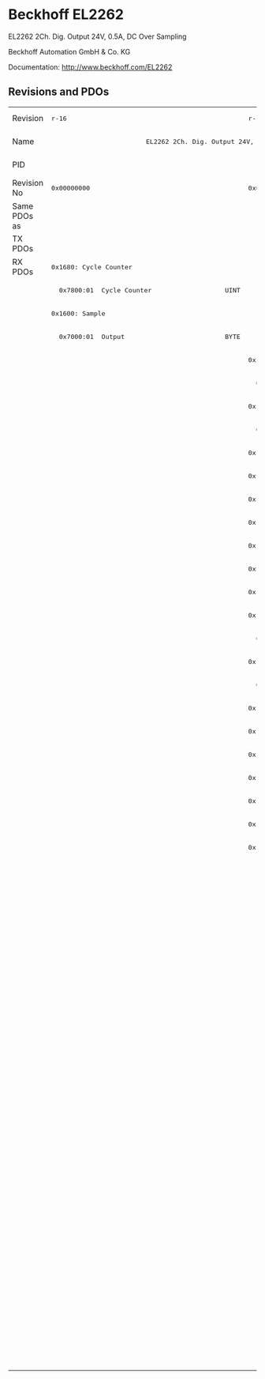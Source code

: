 # Beckhoff EL2262

EL2262 2Ch. Dig. Output 24V, 0.5A, DC Over Sampling

Beckhoff Automation GmbH & Co. KG

Documentation: <a href="http://www.beckhoff.com/EL2262">http://www.beckhoff.com/EL2262</a>

## Revisions and PDOs
<table>
<tr >
<td class="first">Revision</td>
<td ><pre>r-16</pre></td>
<td ><pre>r-15</pre></td>
<td ><pre>r-14</pre></td>
<td ><pre>r-13</pre></td>
<td ><pre>r-12</pre></td>
</tr>
<tr >
<td class="first">Name</td>
<td  colspan=2 align="center"><pre>EL2262 2Ch. Dig. Output 24V, 0.5A, DC Over Sampling</pre></td>
<td  colspan=3 align="center"><pre>EL2262 2Ch. Dig. Output 24V, 1µs, DC Oversample</pre></td>
</tr>
<tr >
<td class="first">PID</td>
<td  colspan=5 align="center"><pre>0x08d63052</pre></td>
</tr>
<tr >
<td class="first">Revision No</td>
<td ><pre>0x00000000</pre></td>
<td ><pre>0x00010000</pre></td>
<td ><pre>0x00020000</pre></td>
<td ><pre>0x00030000</pre></td>
<td ><pre>0x00040000</pre></td>
</tr>
<tr >
<td class="first">Same PDOs as</td>
<td  colspan=2 align="center"></td>
<td  colspan=3 align="center"><pre><a href="EJ2262">EJ2262 r0</a></pre></td>
</tr>
<tr class="txpdo pdosection">
<td class="first" rowspan=1 valign=top>TX PDOs</td>
<td colspan=2 align="left"></td>
<td colspan=3 align="left"><pre>0x1702: StartTimeNextOutput</pre></td>
<td></td>
</tr>
<tr class="rxpdo pdosection">
<td class="first" rowspan=48 valign=top>RX PDOs</td>
<td><pre>0x1680: Cycle Counter</pre></td>
<td colspan=5 align="left"></td>
</tr>
<tr class="rxpdo">
<td class="first"><pre>  0x7800:01  Cycle Counter                   UINT</pre></td>
<td  colspan=4 align="left"></td>
</tr>
<tr class="rxpdo pdosection">
<td class="first"><pre>0x1600: Sample</pre></td>
<td  colspan=4 align="left"></td>
</tr>
<tr class="rxpdo">
<td class="first"><pre>  0x7000:01  Output                          BYTE</pre></td>
<td  colspan=4 align="left"></td>
</tr>
<tr class="rxpdo pdosection">
<td class="first"></td>
<td  colspan=4 align="left"><pre>0x1700: CycCount0</pre></td>
</tr>
<tr class="rxpdo">
<td class="first"></td>
<td ><pre>  0x7800:01  Cycle Counter                   UINT</pre></td>
<td  colspan=3 align="left"><pre>  0x7800:01  Cycle Counter0                  UINT</pre></td>
</tr>
<tr class="rxpdo pdosection">
<td class="first"></td>
<td  colspan=4 align="left"><pre>0x1600: Sample0</pre></td>
</tr>
<tr class="rxpdo">
<td class="first"></td>
<td  colspan=4 align="left"><pre>  0x7000:01  Output0                         BOOL</pre></td>
</tr>
<tr class="rxpdo pdosection">
<td class="first"></td>
<td ><pre>0x1710: Gap</pre></td>
<td  colspan=3 align="left"></td>
</tr>
<tr class="rxpdo pdosection">
<td class="first"></td>
<td ><pre>0x1711: Gap</pre></td>
<td  colspan=3 align="left"></td>
</tr>
<tr class="rxpdo pdosection">
<td class="first"></td>
<td ><pre>0x1712: Gap</pre></td>
<td  colspan=3 align="left"></td>
</tr>
<tr class="rxpdo pdosection">
<td class="first"></td>
<td ><pre>0x1713: Gap</pre></td>
<td  colspan=3 align="left"></td>
</tr>
<tr class="rxpdo pdosection">
<td class="first"></td>
<td ><pre>0x1714: Gap</pre></td>
<td  colspan=3 align="left"></td>
</tr>
<tr class="rxpdo pdosection">
<td class="first"></td>
<td ><pre>0x1715: Gap</pre></td>
<td  colspan=3 align="left"></td>
</tr>
<tr class="rxpdo pdosection">
<td class="first"></td>
<td ><pre>0x1716: Gap</pre></td>
<td  colspan=3 align="left"></td>
</tr>
<tr class="rxpdo pdosection">
<td class="first"></td>
<td ><pre>0x1701: CycCount1</pre></td>
<td  colspan=3 align="left"></td>
</tr>
<tr class="rxpdo">
<td class="first"></td>
<td ><pre>  0x7800:02  Cycle Counter                   UINT</pre></td>
<td  colspan=3 align="left"></td>
</tr>
<tr class="rxpdo pdosection">
<td class="first"></td>
<td ><pre>0x1680: Sample1</pre></td>
<td  colspan=3 align="left"></td>
</tr>
<tr class="rxpdo">
<td class="first"></td>
<td ><pre>  0x7000:02  Output1                         BOOL</pre></td>
<td  colspan=3 align="left"></td>
</tr>
<tr class="rxpdo pdosection">
<td class="first"></td>
<td ><pre>0x1718: Gap</pre></td>
<td  colspan=3 align="left"></td>
</tr>
<tr class="rxpdo pdosection">
<td class="first"></td>
<td ><pre>0x1719: Gap</pre></td>
<td  colspan=3 align="left"></td>
</tr>
<tr class="rxpdo pdosection">
<td class="first"></td>
<td ><pre>0x171a: Gap</pre></td>
<td  colspan=3 align="left"></td>
</tr>
<tr class="rxpdo pdosection">
<td class="first"></td>
<td ><pre>0x171b: Gap</pre></td>
<td  colspan=3 align="left"></td>
</tr>
<tr class="rxpdo pdosection">
<td class="first"></td>
<td ><pre>0x171c: Gap</pre></td>
<td  colspan=3 align="left"></td>
</tr>
<tr class="rxpdo pdosection">
<td class="first"></td>
<td ><pre>0x171d: Gap</pre></td>
<td  colspan=3 align="left"></td>
</tr>
<tr class="rxpdo pdosection">
<td class="first"></td>
<td ><pre>0x171e: Gap</pre></td>
<td  colspan=3 align="left"></td>
</tr>
<tr class="rxpdo pdosection">
<td class="first" colspan=2 align="left"></td>
<td  colspan=3 align="left"><pre>0x1800: Sample0</pre></td>
</tr>
<tr class="rxpdo">
<td class="first" colspan=2 align="left"></td>
<td  colspan=3 align="left"><pre>  0x7200:01  Output0                         BYTE</pre></td>
</tr>
<tr class="rxpdo pdosection">
<td class="first" colspan=2 align="left"></td>
<td  colspan=3 align="left"><pre>0x1710: Gap</pre></td>
</tr>
<tr class="rxpdo pdosection">
<td class="first" colspan=2 align="left"></td>
<td  colspan=3 align="left"><pre>0x1711: Gap</pre></td>
</tr>
<tr class="rxpdo pdosection">
<td class="first" colspan=2 align="left"></td>
<td  colspan=3 align="left"><pre>0x1712: Gap</pre></td>
</tr>
<tr class="rxpdo pdosection">
<td class="first" colspan=2 align="left"></td>
<td  colspan=3 align="left"><pre>0x1713: Gap</pre></td>
</tr>
<tr class="rxpdo pdosection">
<td class="first" colspan=2 align="left"></td>
<td  colspan=3 align="left"><pre>0x1714: Gap</pre></td>
</tr>
<tr class="rxpdo pdosection">
<td class="first" colspan=2 align="left"></td>
<td  colspan=3 align="left"><pre>0x1715: Gap</pre></td>
</tr>
<tr class="rxpdo pdosection">
<td class="first" colspan=2 align="left"></td>
<td  colspan=3 align="left"><pre>0x1716: Gap</pre></td>
</tr>
<tr class="rxpdo pdosection">
<td class="first" colspan=2 align="left"></td>
<td  colspan=3 align="left"><pre>0x1701: CycCount1</pre></td>
</tr>
<tr class="rxpdo">
<td class="first" colspan=2 align="left"></td>
<td  colspan=3 align="left"><pre>  0x7800:02  Cycle Counter1                  UINT</pre></td>
</tr>
<tr class="rxpdo pdosection">
<td class="first" colspan=2 align="left"></td>
<td  colspan=3 align="left"><pre>0x1680: Sample1</pre></td>
</tr>
<tr class="rxpdo">
<td class="first" colspan=2 align="left"></td>
<td  colspan=3 align="left"><pre>  0x7000:02  Output1                         BOOL</pre></td>
</tr>
<tr class="rxpdo pdosection">
<td class="first" colspan=2 align="left"></td>
<td  colspan=3 align="left"><pre>0x1880: Sample1</pre></td>
</tr>
<tr class="rxpdo">
<td class="first" colspan=2 align="left"></td>
<td  colspan=3 align="left"><pre>  0x7200:02  Output1                         BYTE</pre></td>
</tr>
<tr class="rxpdo pdosection">
<td class="first" colspan=2 align="left"></td>
<td  colspan=3 align="left"><pre>0x1718: Gap</pre></td>
</tr>
<tr class="rxpdo pdosection">
<td class="first" colspan=2 align="left"></td>
<td  colspan=3 align="left"><pre>0x1719: Gap</pre></td>
</tr>
<tr class="rxpdo pdosection">
<td class="first" colspan=2 align="left"></td>
<td  colspan=3 align="left"><pre>0x171a: Gap</pre></td>
</tr>
<tr class="rxpdo pdosection">
<td class="first" colspan=2 align="left"></td>
<td  colspan=3 align="left"><pre>0x171b: Gap</pre></td>
</tr>
<tr class="rxpdo pdosection">
<td class="first" colspan=2 align="left"></td>
<td  colspan=3 align="left"><pre>0x171c: Gap</pre></td>
</tr>
<tr class="rxpdo pdosection">
<td class="first" colspan=2 align="left"></td>
<td  colspan=3 align="left"><pre>0x171d: Gap</pre></td>
</tr>
<tr class="rxpdo pdosection">
<td class="first" colspan=2 align="left"></td>
<td  colspan=3 align="left"><pre>0x171e: Gap</pre></td>
</tr>
</table>
